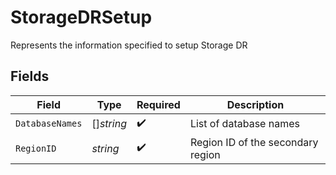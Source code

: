# StorageDRSetup

Represents the information specified to setup Storage DR


## Fields

| Field                             | Type                              | Required                          | Description                       |
| --------------------------------- | --------------------------------- | --------------------------------- | --------------------------------- |
| `DatabaseNames`                   | []*string*                        | :heavy_check_mark:                | List of database names            |
| `RegionID`                        | *string*                          | :heavy_check_mark:                | Region ID of the secondary region |
